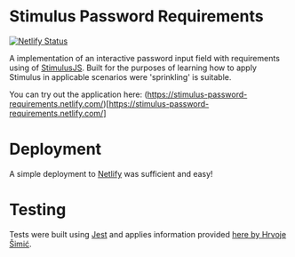 # Stimulus Password Requirements
[![Netlify Status](https://api.netlify.com/api/v1/badges/259aaffb-bdff-4651-a29e-1bd8669eebf0/deploy-status)](https://app.netlify.com/sites/stimulus-password-requirements/deploys)

A implementation of an interactive password input field with requirements using of [StimulusJS](https://stimulusjs.org/). Built for the purposes of learning how to apply Stimulus in applicable scenarios were 'sprinkling' is suitable.

You can try out the application here: (https://stimulus-password-requirements.netlify.com/)[https://stimulus-password-requirements.netlify.com/]

# Deployment

A simple deployment to [Netlify](https://www.netlify.com/) was sufficient and easy!

# Testing

Tests were built using [Jest](https://jestjs.io/) and applies information provided [here by Hrvoje Šimić](https://shime.sh/testing-stimulus).


